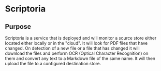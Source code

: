 # Scriptoria

## Purpose

Scriptoria is a service that is deployed and will monitor a source store either
located either locally or in the "cloud". It will look for PDF files that have
changed. On detection of a new file or a file that has changed it will download
the files and perform OCR (Optical Character Recognition) on them and convert
any text to a Markdown file of the same name. It will then upload the file to
a configured destination store.

